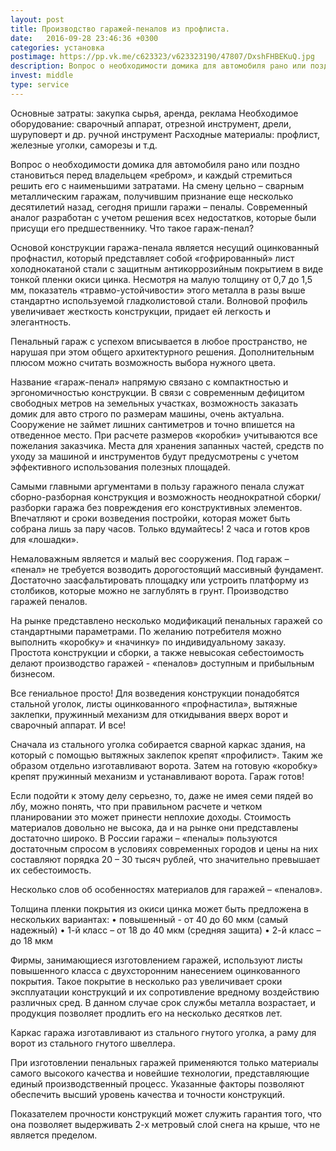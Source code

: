 ```yaml
---
layout: post
title: Производство гаражей-пеналов из профлиста.
date:   2016-09-28 23:46:36 +0300
categories: установка
postimage: https://pp.vk.me/c623323/v623323190/47807/DxshFHBEKuQ.jpg
description: Вопрос о необходимости домика для автомобиля рано или поздно становиться перед владельцем «ребром», и каждый стремиться решить его с наименьшими затратами. На смену цельно – сварным металлическим гаражам, получившим признание еще несколько десятилетий назад, сегодня пришли гаражи – пеналы
invest: middle
type: service
---
```


Основные затраты: закупка сырья, аренда, реклама
Необходимое оборудование: сварочный аппарат, отрезной инструмент, дрели, шуруповерт и др. ручной инструмент
Расходные материалы: профлист, железные уголки, саморезы и т.д.

Вопрос о необходимости домика для автомобиля рано или поздно становиться перед владельцем «ребром», и каждый стремиться решить его с наименьшими затратами. На смену цельно – сварным металлическим гаражам, получившим признание еще несколько десятилетий назад, сегодня пришли гаражи – пеналы. Современный аналог разработан с учетом решения всех недостатков, которые были присущи его предшественнику. 
Что такое гараж-пенал?

Основой конструкции гаража-пенала является несущий оцинкованный профнастил, который представляет собой «гофрированный» лист холоднокатаной стали с защитным антикоррозийным покрытием в виде тонкой пленки окиси цинка. Несмотря на малую толщину от 0,7 до 1,5 мм, показатель «травмо-устойчивости» этого металла в разы выше стандартно используемой гладколистовой стали. Волновой профиль увеличивает жесткость конструкции, придает ей легкость и элегантность. 

Пенальный гараж с успехом вписывается в любое пространство, не нарушая при этом общего архитектурного решения. Дополнительным плюсом можно считать возможность выбора нужного цвета. 

Название «гараж-пенал» напрямую связано с компактностью и эргономичностью конструкции. В связи с современным дефицитом свободных метров на земельных участках, возможность заказать домик для авто строго по размерам машины, очень актуальна. Сооружение не займет лишних сантиметров и точно впишется на отведенное место. При расчете размеров «коробки» учитываются все пожелания заказчика. Места для хранения запанных частей, средств по уходу за машиной и инструментов будут предусмотрены с учетом эффективного использования полезных площадей.

Самыми главными аргументами в пользу гаражного пенала служат сборно-разборная конструкция и возможность неоднократной сборки/разборки гаража без повреждения его конструктивных элементов. Впечатляют и сроки возведения постройки, которая может быть собрана лишь за пару часов. Только вдумайтесь! 2 часа и готов кров для «лошадки».

Немаловажным является и малый вес сооружения. Под гараж – «пенал» не требуется возводить дорогостоящий массивный фундамент. Достаточно заасфальтировать площадку или устроить платформу из столбиков, которые можно не заглублять в грунт.
Производство гаражей пеналов.

На рынке представлено несколько модификаций пенальных гаражей со стандартными параметрами. По желанию потребителя можно выполнить «коробку» и «начинку» по индивидуальному заказу.
Простота конструкции и сборки, а также невысокая себестоимость делают производство гаражей - «пеналов» доступным и прибыльным бизнесом.

Все гениальное просто! Для возведения конструкции понадобятся стальной уголок, листы оцинкованного «профнастила», вытяжные заклепки, пружинный механизм для откидывания вверх ворот и сварочный аппарат. И все! 

Сначала из стального уголка собирается сварной каркас здания, на который с помощью вытяжных заклепок крепят «профилист». Таким же образом отдельно изготавливают ворота. Затем на готовую «коробку» крепят пружинный механизм и устанавливают ворота. Гараж готов!

Если подойти к этому делу серьезно, то, даже не имея семи пядей во лбу, можно понять, что при правильном расчете и четком планировании это может принести неплохие доходы. Стоимость материалов довольно не высока, да и на рынке они представлены достаточно широко. В России гаражи – «пеналы» пользуются достаточным спросом в условиях современных городов и цены на них составляют порядка 20 – 30 тысяч рублей, что значительно превышает их себестоимость. 

Несколько слов об особенностях материалов для гаражей – «пеналов».

Толщина пленки покрытия из окиси цинка может быть предложена в нескольких вариантах:
• повышенный - от 40 до 60 мкм (самый надежный)
• 1-й класс – от 18 до 40 мкм (средняя защита)
• 2-й класс – до 18 мкм 

Фирмы, занимающиеся изготовлением гаражей, используют листы повышенного класса с двухсторонним нанесением оцинкованного покрытия. Такое покрытие в несколько раз увеличивает сроки эксплуатации конструкций и их сопротивление вредному воздействию различных сред. В данном случае срок службы металла возрастает, и продукция позволяет продлить его на несколько десятков лет.

Каркас гаража изготавливают из стального гнутого уголка, а раму для ворот из стального гнутого швеллера.

При изготовлении пенальных гаражей применяются только материалы самого высокого качества и новейшие технологии, представляющие единый производственный процесс. Указанные факторы позволяют обеспечить высший уровень качества и точности конструкций. 

Показателем прочности конструкций может служить гарантия того, что она позволяет выдерживать 2-х метровый слой снега на крыше, что не является пределом.